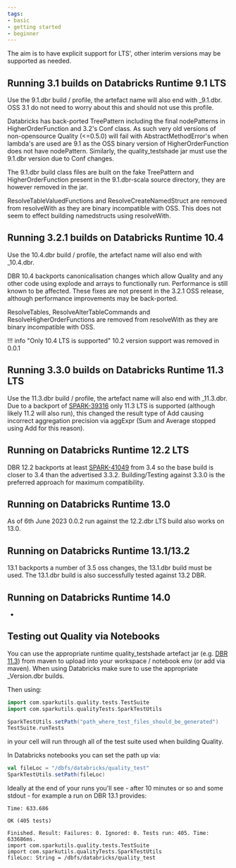 ```yaml
---
tags:
- basic
- getting started
- beginner
---
```


The aim is to have explicit support for LTS', other interim versions may be supported as needed.

## Running 3.1 builds on Databricks Runtime 9.1 LTS

Use the 9.1.dbr build / profile, the artefact name will also end with _9.1.dbr.  OSS 3.1 do not need to worry about this and should not use this profile.

Databricks has back-ported TreePattern including the final nodePatterns in HigherOrderFunction and 3.2's Conf class.  As such very old versions of non-opensource Quality (<=0.5.0) will fail with AbstractMethodError's when lambda's are used are 9.1 as the OSS binary version of HigherOrderFunction does not have nodePattern.  Similarly, the quality_testshade jar must use the 9.1.dbr version due to Conf changes.

The 9.1.dbr build class files are built on the fake TreePattern and HigherOrderFunction present in the 9.1.dbr-scala source directory, they are however removed in the jar.

ResolveTableValuedFunctions and ResolveCreateNamedStruct are removed from resolveWith as they are binary incompatible with OSS.  This does not seem to effect building namedstructs using resolveWith.

## Running 3.2.1 builds on Databricks Runtime 10.4

Use the 10.4.dbr build / profile, the artefact name will also end with _10.4.dbr.

DBR 10.4 backports canonicalisation changes which allow Quality and any other code using explode and arrays to functionally run.  Performance is still known to be affected.  These fixes are not present in the 3.2.1 OSS release, although performance improvements may be back-ported.

ResolveTables, ResolveAlterTableCommands and ResolveHigherOrderFunctions are removed from resolveWith as they are binary incompatible with OSS.

!!! info "Only 10.4 LTS is supported"
    10.2 version support was removed in 0.0.1

## Running 3.3.0 builds on Databricks Runtime 11.3 LTS

Use the 11.3.dbr build / profile, the artefact name will also end with _11.3.dbr.  Due to a backport of [SPARK-39316](https://issues.apache.org/jira/browse/SPARK-39316) only 11.3 LTS is supported (although likely 11.2 will also run), this changed the result type of Add causing incorrect aggregation precision via aggExpr (Sum and Average stopped using Add for this reason).

## Running on Databricks Runtime 12.2 LTS

DBR 12.2 backports at least [SPARK-41049](https://issues.apache.org/jira/browse/SPARK-41049) from 3.4 so the base build is closer to 3.4 than the advertised 3.3.2.  Building/Testing against 3.3.0 is the preferred approach for maximum compatibility. 

## Running on Databricks Runtime 13.0

As of 6th June 2023 0.0.2 run against the 12.2.dbr LTS build also works on 13.0.

## Running on Databricks Runtime 13.1/13.2
  
13.1 backports a number of 3.5 oss changes, the 13.1.dbr build must be used.  The 13.1.dbr build is also successfully tested against 13.2 DBR.    

## Running on Databricks Runtime 14.0
  
-    

## Testing out Quality via Notebooks

You can use the appropriate runtime quality_testshade artefact jar (e.g. [DBR 11.3](https://s01.oss.sonatype.org/content/repositories/releases/com/sparkutils/quality_testshade_11.3.dbr_3.3_2.12/)) from maven to upload into your workspace / notebook env (or add via maven).  When using Databricks make sure to use the appropriate _Version.dbr builds.

Then using:

```scala
import com.sparkutils.quality.tests.TestSuite
import com.sparkutils.qualityTests.SparkTestUtils

SparkTestUtils.setPath("path_where_test_files_should_be_generated")
TestSuite.runTests
```

in your cell will run through all of the test suite used when building Quality.

In Databricks notebooks you can set the path up via:

```scala
val fileLoc = "/dbfs/databricks/quality_test"
SparkTestUtils.setPath(fileLoc)
```

Ideally at the end of your runs you'll see - after 10 minutes or so and some stdout - for example a run on DBR 13.1 provides:

```
Time: 633.686

OK (405 tests)

Finished. Result: Failures: 0. Ignored: 0. Tests run: 405. Time: 633686ms.
import com.sparkutils.quality.tests.TestSuite
import com.sparkutils.qualityTests.SparkTestUtils
fileLoc: String = /dbfs/databricks/quality_test
```
